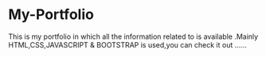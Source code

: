 # My-Portfolio
This is my portfolio in which all the information related to is available .Mainly HTML,CSS,JAVASCRIPT &amp; BOOTSTRAP is used,you can check it out ......
